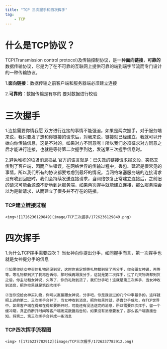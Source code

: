 ```yaml
---
title: "TCP 三次握手和四次挥手"
tag:
    - TCP
---
```

# 什么是TCP协议？

TCP(Transmission control protocol)及传输控制协议，是一种**面向链接**，**可靠的**数据传输协议，它是为了在不可靠的互联网上提供可靠的端到端字节流而专门设计的一种传输协议。

1.**面向链接**：数据传输之前客户端和服务器端必须建立连接

2.**可靠的**：数据传输是有序的 要对数据进行校验

# 三次握手

1.连接需要你情我愿
    双方进行连接的事情不能强迫，如果是两次握手，对于服务端来说，我只要发了想和你链接的请求后，对我来说，链接就已经建立，我就可以开始向你传输信息，这是不对的，如果对方不同意呢！所以我们必须征求对方同意之后才能进行连接，也就是等待第二次握手到达，发送第三次握手信息时。

2.避免堆积的垃圾消息捣乱
    官方的语言就是：已失效的链接请求报文段，突然又传到了客户端，因而产生错误，在网络世界的传输过程中，丢包、延迟是很常见的事情，所以我们所有的协议都要考虑到最坏的情况，当网络堵塞服务端的连接请求没有收到回应时，我们会持续发送连接请求，当网络恢复正常建立连接后，之前旧的请求可能会源源不断地到达服务端，如果两次握手就能建立连接，那么服务端会以为是新请求，从而建立了很多并不存在的链接。

### TCP建立链接过程

`<img>![1726236129849](image/TCP三次握手/1726236129849.png) `

# 四次挥手

1.为什么TCP挥手需要四次？
   	 当女神向你提出分手，如同握手而言，第一次挥手也就是女神提分手的信息

    ①如果你给女神买的礼物还没到货，这时你肯定想等礼物都到货了再分手，你会跟女神说，再等等，等礼物都到货了我再告诉你，那时候再跟我分手，这就是第二次挥手，过了几天物流都到货之后，你主动和女神说，久等了，你的礼物到货了，我们分手吧！这就是第三次挥手，当女神收到消息，把你拉黑就是第四次挥手

    ②当你没给女神买礼物，你可以直接跟女神说，分手吧，你是我谈过的几个中事最多的，这样就把上述的第二、三次挥手合并了，当女神收到消息，把你拉黑时就，恭喜分手成功，在TCP世界中，如果客户端在得知在得知要断开时，可能还有没法送完的消息，所以需要四次挥手，留一个缓冲期，真正的断开时间等客户端发完数据后告知，如果没有消息要发了，那么客户端直接告知，将第二、第三次挥手合并成一条消息

### TCP四次挥手流程图

`<img> ![1726237782912](image/TCP三次握手/1726237782912.png)`
